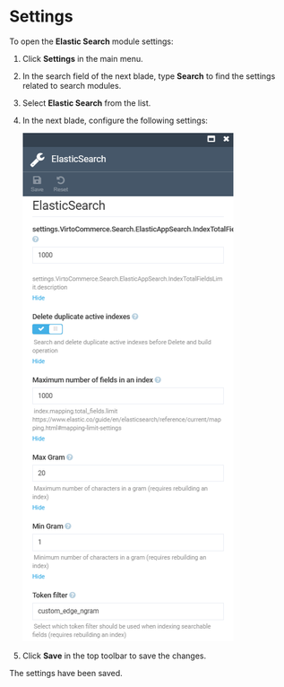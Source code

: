 # Settings

To open the **Elastic Search** module settings:

1. Click **Settings** in the main menu.
1. In the search field of the next blade, type **Search** to find the settings related to search modules.
1. Select **Elastic Search** from the list. 
1. In the next blade, configure the following settings:

    ![General settings](media/settings.png)

1. Click **Save** in the top toolbar to save the changes.

The settings have been saved.
